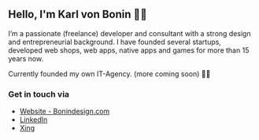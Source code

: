 ## Hello, I'm Karl von Bonin 👋👋

I’m a passionate (freelance) developer and consultant with a strong design and entrepreneurial background.
I have founded several startups, developed web shops, web apps, native apps and games for more than 15 years now.

Currently founded my own IT-Agency. (more coming soon) 🍻🚀

### Get in touch via

- [Website - Bonindesign.com](https://www.bonindesign.de/)
- [LinkedIn](https://www.linkedin.com/in/karlvonbonin/)
- [Xing](https://www.xing.com/profile/Karl_vonBonin/cv)

